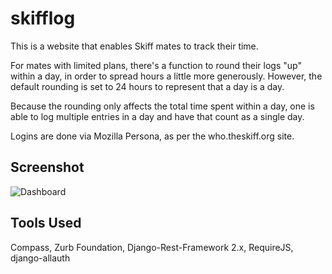skifflog
========

This is a website that enables Skiff mates to track their time.

For mates with limited plans, there's a function to round their logs "up"
within a day, in order to spread hours a little more generously. However,
the default rounding is set to 24 hours to represent that a day is a day.

Because the rounding only affects the total time spent within a day, one is
able to log multiple entries in a day and have that count as a single day.

Logins are done via Mozilla Persona, as per the who.theskiff.org site.

Screenshot
----------
![Dashboard](http://files.blackflags.co.uk/screenshots/skifflog-dashboard.png)


Tools Used
----------

Compass, Zurb Foundation, Django-Rest-Framework 2.x, RequireJS, django-allauth
